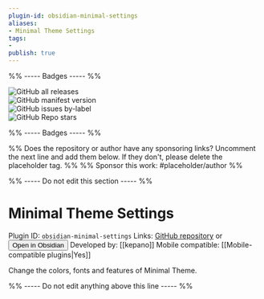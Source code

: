 ```yaml
---
plugin-id: obsidian-minimal-settings
aliases:
- Minimal Theme Settings
tags: 
- 
publish: true
---
```


%% ----- Badges ----- %%

![GitHub all releases](https://img.shields.io/github/downloads/kepano/obsidian-minimal-settings/total?color=573E7A&logo=github&style=for-the-badge)   
![GitHub manifest version](https://img.shields.io/github/manifest-json/v/kepano/obsidian-minimal-settings?color=573E7A&logo=github&style=for-the-badge)   
![GitHub issues by-label](https://img.shields.io/github/issues/kepano/obsidian-minimal-settings/help%20wanted?color=573E7A&logo=github&style=for-the-badge)   
![GitHub Repo stars](https://img.shields.io/github/stars/kepano/obsidian-minimal-settings?color=573E7A&logo=github&style=for-the-badge)

%% ----- Badges ----- %%

%% Does the repository or author have any sponsoring links? Uncomment the next line and add them below. If they don't, please delete the placeholder tag. %%
%% Sponsor this work: #placeholder/author %%

%% ----- Do not edit this section ----- %%

# Minimal Theme Settings

Plugin ID: `obsidian-minimal-settings`
Links: [GitHub repository](https://github.com/kepano/obsidian-minimal-settings) or [<button id=HH>Open in Obsidian</button>](obsidian://goto-plugin?id=obsidian-minimal-settings)
Developed by: [[kepano]]
Mobile compatible: [[Mobile-compatible plugins|Yes]]

Change the colors, fonts and features of Minimal Theme.

%% ----- Do not edit anything above this line ----- %% 
